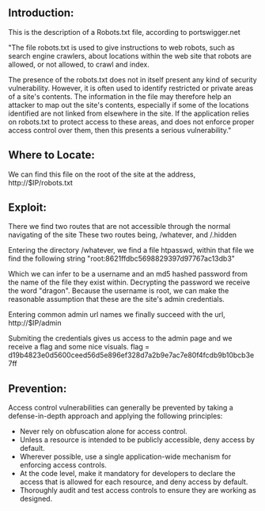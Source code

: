 ## Introduction:

This is the description of a Robots.txt file, according to portswigger.net

"The file robots.txt is used to give instructions to web robots, such as search engine crawlers, 
about locations within the web site that robots are allowed, or not allowed, to crawl and index.

The presence of the robots.txt does not in itself present any kind of security vulnerability.
However, it is often used to identify restricted or private areas of a site's contents. 
The information in the file may therefore help an attacker to map out the site's contents, 
especially if some of the locations identified are not linked from elsewhere in the site. 
If the application relies on robots.txt to protect access to these areas, 
and does not enforce proper access control over them, then this presents a serious vulnerability."

## Where to Locate:

We can find this file on the root of the site at the address, http://$IP/robots.txt

## Exploit:

There we find two routes that are not accessible through the normal navigating of the site
These two routes being, /whatever, and /.hidden

Entering the directory /whatever, we find a file htpasswd, within that file we find the following string
"root:8621ffdbc5698829397d97767ac13db3"

Which we can infer to be a username and an md5 hashed password from the name of the file they exist within.
Decrypting the password we receive the word "dragon".
Because the username is root, we can make the reasonable assumption that these are the site's admin credentials.

Entering common admin url names we finally succeed with the url, http://$IP/admin

Submiting the credentials gives us access to the admin page and we receive a flag and some nice visuals.
flag = d19b4823e0d5600ceed56d5e896ef328d7a2b9e7ac7e80f4fcdb9b10bcb3e7ff

## Prevention:

Access control vulnerabilities can generally be prevented by taking a defense-in-depth approach and applying the following principles: 

- Never rely on obfuscation alone for access control.
- Unless a resource is intended to be publicly accessible, deny access by default.
- Wherever possible, use a single application-wide mechanism for enforcing access controls.
- At the code level, make it mandatory for developers to declare the access that is allowed for each resource, and deny access by default. 
- Thoroughly audit and test access controls to ensure they are working as designed.  